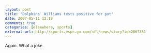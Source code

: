 ```yaml
---
layout: post  
title: "Dolphins' Williams tests positive for pot"  
date: 2007-05-11 12:19  
comments: true  
categories: [elsewhere, sports]
external-url: http://sports.espn.go.com/nfl/news/story?id=2867381
---
```


Again. What a joke.
